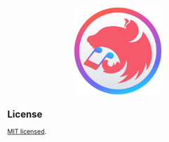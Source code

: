 <p align="center">
    <img src="assets/inest-logo.svg" width="200" alt="Nest Logo" />
</p>

## License

[MIT licensed](LICENSE).
